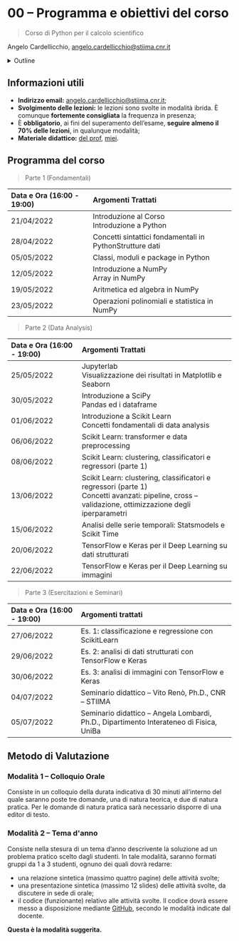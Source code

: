 # 00 – Programma e obiettivi del corso

> Corso di Python per il calcolo scientifico

Angelo Cardellicchio, angelo.cardellicchio@stiima.cnr.it

<details>
    <summary>Outline</summary>

<!-- TOC -->

-   [00 – Programma e obiettivi del corso](#00--programma-e-obiettivi-del-corso)
    -   [Informazioni utili](#informazioni-utili)
    -   [Programma del corso](#programma-del-corso)
    -   [Metodo di Valutazione](#metodo-di-valutazione)
        -   [Modalità 1 – Colloquio Orale](#modalità-1--colloquio-orale)
        -   [Modalità 2 – Tema d'anno](#modalità-2--tema-danno)

<!-- /TOC -->
</details>


## Informazioni utili

-   **Indirizzo email:**  angelo.cardellicchio@stiima.cnr.it;
-   **Svolgimento delle lezioni:** le lezioni sono svolte in modalità ibrida. È comunque **fortemente consigliata** la frequenza in presenza;
-   È **obbligatorio**, ai fini del superamento dell’esame, **seguire almeno il 70% delle lezioni**, in qualunque modalità;
-   **Materiale didattico:** [del prof](https://python.angelocardellicchio.it), [miei](https://www.github.com/sRavioli/pythoncs).


## Programma del corso

> Parte 1 (Fondamentali)

| Data e Ora (16:00 - 19:00) | Argomenti Trattati                                       |
|:-------------------------- |:-------------------------------------------------------- |
| 21/04/2022  | Introduzione al Corso <br/>Introduzione a Python         |
| 28/04/2022  | Concetti sintattici fondamentali in PythonStrutture dati |
| 05/05/2022  | Classi, moduli e package in Python                       |
| 12/05/2022  | Introduzione a NumPy <br/> Array in NumPy                |
| 19/05/2022  | Aritmetica ed algebra in NumPy                           |
| 23/05/2022  | Operazioni polinomiali e statistica in NumPy             |


> Parte 2 (Data Analysis)

| Data e Ora (16:00 - 19:00) | Argomenti Trattati                                                                                                                                         |
|:-------------------------- |:---------------------------------------------------------------------------------------------------------------------------------------------------------- |
| 25/05/2022                 | Jupyterlab <br/> Visualizzazione dei risultati in Matplotlib e Seaborn                                                                                     |
| 30/05/2022                 | Introduzione a SciPy <br/> Pandas ed i dataframe                                                                                                           |
| 01/06/2022                 | Introduzione a Scikit Learn <br/> Concetti fondamentali di data analysis                                                                                   |
| 06/06/2022                 | Scikit Learn: transformer e data preprocessing                                                                                                             |
| 08/06/2022                 | Scikit Learn: clustering, classificatori e regressori (parte 1)                                                                                            |
| 13/06/2022                 | Scikit Learn: clustering, classificatori e regressori (parte 1) <br/> Concetti avanzati: pipeline, cross – validazione, ottimizzazione degli iperparametri |
| 15/06/2022                 | Analisi delle serie temporali: Statsmodels e Scikit Time                                                                                                   |
| 20/06/2022                 | TensorFlow e Keras per il Deep Learning su dati strutturati                                                                                                |
| 22/06/2022                 | TensorFlow e Keras per il Deep Learning su immagini                                                                                                        |


> Parte 3 (Esercitazioni e Seminari)

| Data e Ora (16:00 - 19:00) | Argomenti trattati                                                                      |
|:-------------------------- |:--------------------------------------------------------------------------------------- |
| 27/06/2022                 | Es. 1: classificazione e regressione con ScikitLearn                                    |
| 29/06/2022                 | Es. 2: analisi di dati strutturati con TensorFlow e Keras                               |
| 30/06/2022                 | Es. 3: analisi di immagini con TensorFlow e Keras                                       |
| 04/07/2022                 | Seminario didattico – Vito Renò, Ph.D., CNR – STIIMA                                    |
| 05/07/2022                 | Seminario didattico – Angela Lombardi, Ph.D., Dipartimento Interateneo di Fisica, UniBa |


## Metodo di Valutazione

### Modalità 1 – Colloquio Orale

Consiste in un colloquio della durata indicativa di 30 minuti all’interno del quale saranno poste tre domande, una di natura teorica, e due di natura pratica. Per le domande di natura pratica sarà necessario disporre di una editor di testo.

### Modalità 2 – Tema d'anno

Consiste nella stesura di un tema d’anno descrivente la soluzione ad un problema pratico scelto dagli studenti.
In tale modalità, saranno formati gruppi da 1 a 3 studenti, ognuno dei quali dovrà redarre:
-   una relazione sintetica (massimo quattro pagine) delle attività svolte;
-   una presentazione sintetica (massimo 12 slides) delle attività svolte, da discutere in sede di orale;
-   il codice (funzionante) relativo alle attività svolte.
Il codice dovrà essere messo a disposizione mediante [GitHub](https://www.github.com/), secondo le modalità indicate dal docente.

**Questa è la modalità suggerita.**
